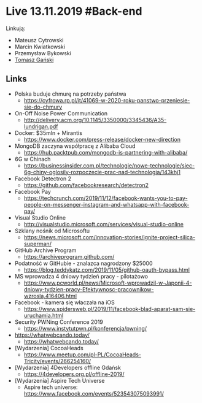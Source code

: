 # Live 13.11.2019 #Back-end

Linkują:

- Mateusz Cytrowski
- Marcin Kwiatkowski
- Przemysław Bykowski
- [Tomasz Gański](https://www.linkedin.com/in/tomaszganski)

## Links

- Polska buduje chmurę na potrzeby państwa
  - https://cyfrowa.rp.pl/it/41069-w-2020-roku-panstwo-przeniesie-sie-do-chmury
- On-Off Noise Power Communication
  - http://delivery.acm.org/10.1145/3350000/3345436/A35-lundrigan.pdf
- Docker: $35mln + Mirantis
  - https://www.docker.com/press-release/docker-new-direction
- MongoDB zaczyna współpracę z Alibaba Cloud
  - https://hub.packtpub.com/mongodb-is-partnering-with-alibaba/
- 6G w Chinach
  - https://businessinsider.com.pl/technologie/nowe-technologie/siec-6g-chiny-oglosily-rozpoczecie-prac-nad-technologia/143khj1
- Facebook Detectron 2
  - https://github.com/facebookresearch/detectron2
- Facebook Pay
  - https://techcrunch.com/2019/11/12/facebook-wants-you-to-pay-people-on-messenger-instagram-and-whatsapp-with-facebook-pay/
- Visual Studio Online
  - http://visualstudio.microsoft.com/services/visual-studio-online
- Szklany nośnik od Microsoftu
  - https://news.microsoft.com/innovation-stories/ignite-project-silica-superman/
- GitHub Archive Program
  - https://archiveprogram.github.com/
- Podatność w GitHubie - znalazca nagrodzony $25000
  - https://blog.teddykatz.com/2019/11/05/github-oauth-bypass.html
- MS wprowadza 4 dniowy tydzień pracy - pilotażowo
  - https://www.pcworld.pl/news/Microsoft-wprowadzil-w-Japonii-4-dniowy-tydzien-pracy-Efektywnosc-pracownikow-wzrosla,416406.html
- Facebook - kamera się właczała na iOS
  - https://www.spidersweb.pl/2019/11/facebook-blad-aparat-sam-sie-uruchamia.html
- Security PWNing Conference 2019
  - https://www.instytutpwn.pl/konferencja/pwning/
- https://whatwebcando.today/
  - https://whatwebcando.today/
- [Wydarzenia] CocoaHeads
  - https://www.meetup.com/pl-PL/CocoaHeads-Tricity/events/266254160/
- [Wydarzenia] 4Developers offline Gdańsk
  - https://4developers.org.pl/offline-2019/
- [Wydarzenia] Aspire Tech Universe
  - Aspire tech universe: https://www.facebook.com/events/523543075093991/
